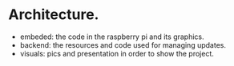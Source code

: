# Architecture.

* embeded: the code in the raspberry pi and its graphics.
* backend: the resources and code used for managing updates.
* visuals: pics and presentation in order to show the project.